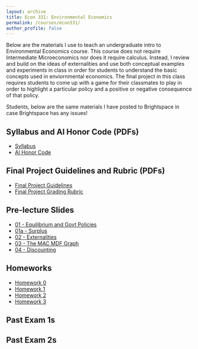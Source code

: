 ```yaml
---
layout: archive
title: Econ 331: Environmental Economics
permalink: /courses/econ331/
author_profile: false
---
```



Below are the materials I use to teach an undergraduate intro to Environmental Economics course. This course does not require Intermediate Microeconomics nor does it require calculus. Instead, I review and build on the ideas of externalities and use both conceptual examples and experiments in class in order for students to understand the basic concepts used in enviornmental economics. The final project in this class requires students to come up with a game for their classmates to play in order to highlight a particular policy and a positive or negative consequence of that policy.

Students, below are the same materials I have posted to Brightspace in case Brightspace has any issues!

## Syllabus and AI Honor Code (PDFs)
- <a href="/files/econ-331/Syllabus Fall 2025.pdf" target="_blank" rel="noopener">Syllabus</a>
- <a href="/files/econ-331/AI Honor Code.pdf" target="_blank" rel="noopener">AI Honor Code</a>

## Final Project Guidelines and Rubric (PDFs)
- <a href="/files/econ-331/Final Project Guidelines.pdf" target="_blank" rel="noopener">Final Project Guidelines</a>
- <a href="/files/econ-331/Final Project Grading Rubric.pdf" target="_blank" rel="noopener">Final Project Grading Rubric</a>


## Pre-lecture Slides
- <a href="/files/econ-331/slides/01 - Equilibrium and Government Policies.pdf" target="_blank" rel="noopener">01 - Equilibrium and Govt Policies</a>
- <a href="/files/econ-331/slides/01a - Surplus.pdf" target="_blank" rel="noopener">01a - Surplus</a>
- <a href="/files/econ-331/slides/02 - Externalities.pdf" target="_blank" rel="noopener">02 - Externalities</a>
- <a href="/files/econ-331/slides/03 - The MAC MDF Graph.pdf" target="_blank" rel="noopener">03 - The MAC MDF Graph</a>
- <a href="/files/econ-331/slides/04 - Discrete and Continuous Discounting.pdf" target="_blank" rel="noopener">04 - Discounting</a>

## Homeworks
- <a href="/files/econ-331/slides/HW0.pdf" target="_blank" rel="noopener">Homework 0</a>
- <a href="/files/econ-331/homeworks/Homework 1 Econ 331.pdf" target="_blank" rel="noopener">Homework 1</a>
- <a href="/files/econ-331/homeworks/Econ 331 Homework 2.pdf" target="_blank" rel="noopener">Homework 2</a>
- <a href="/files/econ-331/homeworks/Econ 331 HW 3.pdf" target="_blank" rel="noopener">Homework 3</a>

## Past Exam 1s



## Past Exam 2s


